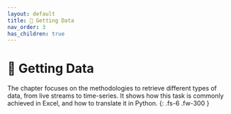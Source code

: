 ```yaml
---
layout: default
title: 🎏 Getting Data
nav_order: 3
has_children: true
---
```


# 🎏 Getting Data

The chapter focuses on the methodologies to retrieve different types of data, from live streams to time-series. It shows how this task is commonly achieved in Excel, and how to translate it in Python. 
{: .fs-6 .fw-300 }
